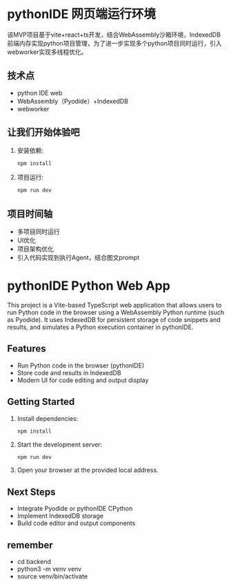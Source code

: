 # pythonIDE 网页端运行环境
该MVP项目基于vite+react+ts开发，结合WebAssembly沙箱环境，IndexedDB前端内存实现python项目管理，为了进一步实现多个python项目同时运行，引入webworker实现多线程优化。

## 技术点
- python IDE web
- WebAssembly（Pyodide）+IndexedDB
- webworker

## 让我们开始体验吧
1. 安装依赖:
   ```bash
   npm install
   ```
2. 项目运行:
   ```bash
   npm run dev
   ```

## 项目时间轴
- 多项目同时运行
- UI优化
- 项目架构优化
- 引入代码实现到执行Agent，结合图文prompt

# pythonIDE Python Web App

This project is a Vite-based TypeScript web application that allows users to run Python code in the browser using a WebAssembly Python runtime (such as Pyodide). It uses IndexedDB for persistent storage of code snippets and results, and simulates a Python execution container in pythonIDE.

## Features
- Run Python code in the browser (pythonIDE)
- Store code and results in IndexedDB
- Modern UI for code editing and output display

## Getting Started
1. Install dependencies:
   ```bash
   npm install
   ```
2. Start the development server:
   ```bash
   npm run dev
   ```
3. Open your browser at the provided local address.

## Next Steps
- Integrate Pyodide or pythonIDE CPython
- Implement IndexedDB storage
- Build code editor and output components

## remember
- cd backend 
- python3 -m venv venv 
- source venv/bin/activate 